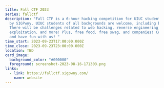 ```yaml
---
title: Fall CTF 2023
series: fallctf
description: "Fall CTF is a 6-hour hacking competition for UIUC students hosted
  by SIGPwny. UIUC students of all backgrounds are welcome, including beginners!
  There will be challenges related to web hacking, reverse engineering, binary
  exploitation, and more! Plus, free food, free swag, and companies! Come learn
  and have fun with us! "
time_start: 2023-09-23T17:00:00.000Z
time_close: 2023-09-23T23:00:00.000Z
location: TBD
card_image:
  background_color: "#000000"
  foreground: screenshot-2023-08-16-171303.png
links:
  - link: https://fallctf.sigpwny.com/
    name: website
---
```


